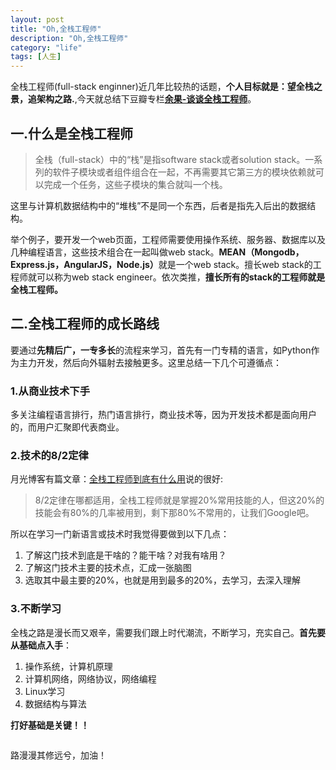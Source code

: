 ```yaml
---
layout: post
title: "Oh,全栈工程师"
description: "Oh,全栈工程师"
category: "life"
tags: [人生]
---
```


<p>全栈工程师(full-stack enginner)近几年比较热的话题，<strong>个人目标就是：望全栈之景，追架构之路.</strong>,今天就总结下豆瓣专栏<strong><a href="http://read.douban.com/people/1814372/">余果-谈谈全栈工程师</a></strong>。</p>

<!--more-->

<h2>一.什么是全栈工程师</h2>

<blockquote>
  <p>全栈（full-stack）中的“栈”是指software stack或者solution stack。一系列的软件子模块或者组件组合在一起，不再需要其它第三方的模块依赖就可以完成一个任务，这些子模块的集合就叫一个栈。</p>
</blockquote>

<p>这里与计算机数据结构中的“堆栈”不是同一个东西，后者是指先入后出的数据结构。</p>

<p>举个例子，要开发一个web页面，工程师需要使用操作系统、服务器、数据库以及几种编程语言，这些技术组合在一起叫做web stack。<strong>MEAN（Mongodb，Express.js，AngularJS，Node.js）</strong>就是一个web stack。擅长web stack的工程师就可以称为web stack engineer。依次类推，<strong>擅长所有的stack的工程师就是全栈工程师。</strong></p>

<h2>二.全栈工程师的成长路线</h2>

<p>要通过<strong>先精后广，一专多长</strong>的流程来学习，首先有一门专精的语言，如Python作为主力开发，然后向外辐射去接触更多。这里总结一下几个可遵循点：</p>

<h3>1.从商业技术下手</h3>

<p>多关注编程语言排行，热门语言排行，商业技术等，因为开发技术都是面向用户的，而用户汇聚即代表商业。</p>

<h3>2.技术的8/2定律</h3>

<p>月光博客有篇文章：<a href="http://www.williamlong.info/archives/3731.html">全栈工程师到底有什么用</a>说的很好:</p>

<blockquote>
  <p>8/2定律在哪都适用，全栈工程师就是掌握20%常用技能的人，但这20%的技能会有80%的几率被用到，剩下那80%不常用的，让我们Google吧。</p>
</blockquote>

<p>所以在学习一门新语言或技术时我觉得要做到以下几点：</p>

<ol>
<li>了解这门技术到底是干啥的？能干啥？对我有啥用？</li>
<li>了解这门技术主要的技术点，汇成一张脑图</li>
<li>选取其中最主要的20%，也就是用到最多的20%，去学习，去深入理解</li>
</ol>

<h3>3.不断学习</h3>

<p>全栈之路是漫长而又艰辛，需要我们跟上时代潮流，不断学习，充实自己。<strong>首先要从基础点入手</strong>：</p>

<ol>
<li>操作系统，计算机原理</li>
<li>计算机网络，网络协议，网络编程</li>
<li>Linux学习</li>
<li>数据结构与算法</li>
</ol>

<p><strong>打好基础是关键！！</strong></p>

<p><img src="http://beginman.qiniudn.com/full-stack.jpg" alt="" /></p>

<p>路漫漫其修远兮，加油！</p>
